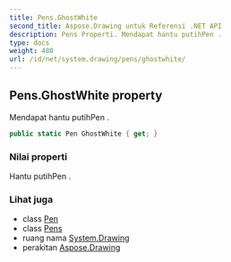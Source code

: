 ```yaml
---
title: Pens.GhostWhite
second_title: Aspose.Drawing untuk Referensi .NET API
description: Pens Properti. Mendapat hantu putihPen .
type: docs
weight: 480
url: /id/net/system.drawing/pens/ghostwhite/
---
```

## Pens.GhostWhite property

Mendapat hantu putihPen .

```csharp
public static Pen GhostWhite { get; }
```

### Nilai properti

Hantu putihPen .

### Lihat juga

* class [Pen](../../pen/)
* class [Pens](../)
* ruang nama [System.Drawing](../../pens/)
* perakitan [Aspose.Drawing](../../../)


